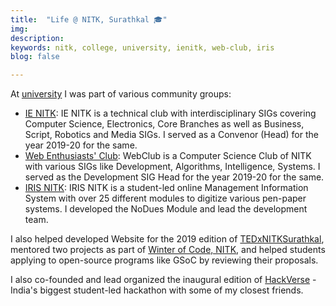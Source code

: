 ```yaml
---
title:  "Life @ NITK, Surathkal 🎓"
img: 
description:
keywords: nitk, college, university, ienitk, web-club, iris
blog: false

---
```


At [university](https://nitk.ac.in/) I was part of various community groups:

- [IE NITK](https://ie.nitk.ac.in/): IE NITK is a technical club with interdisciplinary SIGs covering Computer Science, Electronics, Core Branches as well as Business, Script, Robotics and Media SIGs. I served as a Convenor (Head) for the year 2019-20 for the same.
- [Web Enthusiasts' Club](https://webclub.nitk.ac.in/): WebClub is a Computer Science Club of NITK with various SIGs like Development, Algorithms, Intelligence, Systems. I served as the Development SIG Head for the year 2019-20 for the same.
- [IRIS NITK](https://iris.nitk.ac.in/): IRIS NITK is a student-led online Management Information System with over 25 different modules to digitize various pen-paper systems. I developed the NoDues Module and lead the development team.

I also helped developed Website for the 2019 edition of [TEDxNITKSurathkal](https://www.tedxnitksurathkal.in/), mentored two projects as part of [Winter of Code, NITK](https://woc-nitk.github.io), and helped students applying to open-source programs like GSoC by reviewing their proposals.

I also co-founded and lead organized the inaugural edition of [HackVerse](https://hackverse.nitk.ac.in) - India's biggest student-led hackathon with some of my closest friends.
